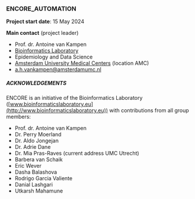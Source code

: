 ![]()

### ENCORE_AUTOMATION

**Project start date**: 15 May 2024



**Main contact** (project leader)

* Prof. dr. Antoine van Kampen
* [Bioinformatics Laboratory](www.bioinformaticslaboratory.eu)
* Epidemiology and Data Science
* [Amsterdam University Medical Centers](https://www.amsterdamumc.org/nl.htm) (location AMC)
* a.h.vankampen@amsterdamumc.nl





##### ACKNOWLEDGEMENTS

ENCORE is an initiative of the Bioinformatics Laboratory ([www.bioinformaticslaboratory.eu](http://www.bioinformaticslaboratory.eu)) with contributions from all group members:

- Prof. dr. Antoine van Kampen
- Dr. Perry Moerland
- Dr. Aldo Jongejan
- Dr. Adrie Dane
- Dr. Mia Pras-Raves (current address UMC Utrecht)
- Barbera van Schaik
- Eric Wever
- Dasha Balashova
- Rodrigo Garcia Valiente
- Danial Lashgari
- Utkarsh Mahamune













